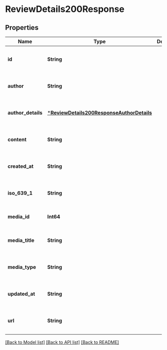 # ReviewDetails200Response


## Properties
Name | Type | Description | Notes
------------ | ------------- | ------------- | -------------
**id** | **String** |  | [optional] [default to nothing]
**author** | **String** |  | [optional] [default to nothing]
**author_details** | [***ReviewDetails200ResponseAuthorDetails**](ReviewDetails200ResponseAuthorDetails.md) |  | [optional] [default to nothing]
**content** | **String** |  | [optional] [default to nothing]
**created_at** | **String** |  | [optional] [default to nothing]
**iso_639_1** | **String** |  | [optional] [default to nothing]
**media_id** | **Int64** |  | [optional] [default to 0]
**media_title** | **String** |  | [optional] [default to nothing]
**media_type** | **String** |  | [optional] [default to nothing]
**updated_at** | **String** |  | [optional] [default to nothing]
**url** | **String** |  | [optional] [default to nothing]


[[Back to Model list]](../README.md#models) [[Back to API list]](../README.md#api-endpoints) [[Back to README]](../README.md)


